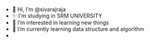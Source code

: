 - 👋 Hi, I’m @sivarajraja
- ✨ I'm studying in SRM UNIVERSITY
- 👀 I’m interested in learning new things
- 🌱 I’m currently learning data structure and algorithm
-
